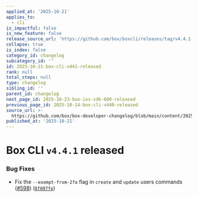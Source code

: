 ```yaml
---
applied_at: '2025-10-21'
applies_to:
  - cli
is_impactful: false
is_new_feature: false
release_source_url: 'https://github.com/box/boxcli/releases/tag/v4.4.1'
collapse: true
is_index: false
category_id: changelog
subcategory_id: ''
id: 2025-10-21-box-cli-v441-released
rank: null
total_steps: null
type: changelog
sibling_id: ''
parent_id: changelog
next_page_id: 2025-10-23-box-ios-sdk-600-released
previous_page_id: 2025-10-14-box-cli-v440-released
source_url: >-
  https://github.com/box/box-developer-changelog/blob/main/content/2025/10-21-box-cli-v441-released.md
published_at: '2025-10-21'
---
```

# Box CLI `v4.4.1` released

### Bug Fixes

* Fix the `--exempt-from-2fa` flag in `create` and `update` users commands ([#598][1]) ([`8f897fe`][2])

[1]: https://github.com/box/boxcli/issues/598

[2]: https://github.com/box/boxcli/commit/8f897feb677a0089e7854aaf8ef6b2babb70ab16